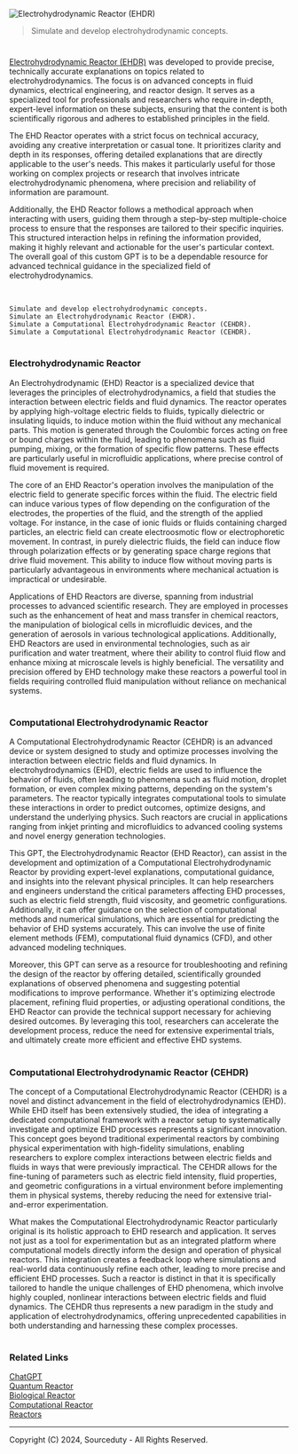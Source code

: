 ![Electrohydrodynamic Reactor (EHDR)](https://github.com/user-attachments/assets/3688ae1b-2255-475d-8ede-bdea8ff93324)

> Simulate and develop electrohydrodynamic concepts.

#

[Electrohydrodynamic Reactor (EHDR)](https://chatgpt.com/g/g-55I1aDRbG-electrohydrodynamic-reactor-ehd-reactor) was developed to provide precise, technically accurate explanations on topics related to electrohydrodynamics. The focus is on advanced concepts in fluid dynamics, electrical engineering, and reactor design. It serves as a specialized tool for professionals and researchers who require in-depth, expert-level information on these subjects, ensuring that the content is both scientifically rigorous and adheres to established principles in the field.

The EHD Reactor operates with a strict focus on technical accuracy, avoiding any creative interpretation or casual tone. It prioritizes clarity and depth in its responses, offering detailed explanations that are directly applicable to the user's needs. This makes it particularly useful for those working on complex projects or research that involves intricate electrohydrodynamic phenomena, where precision and reliability of information are paramount.

Additionally, the EHD Reactor follows a methodical approach when interacting with users, guiding them through a step-by-step multiple-choice process to ensure that the responses are tailored to their specific inquiries. This structured interaction helps in refining the information provided, making it highly relevant and actionable for the user's particular context. The overall goal of this custom GPT is to be a dependable resource for advanced technical guidance in the specialized field of electrohydrodynamics.

<br>

```
Simulate and develop electrohydrodynamic concepts.
Simulate an Electrohydrodynamic Reactor (EHDR).
Simulate a Computational Electrohydrodynamic Reactor (CEHDR).
Simulate a Computational Electrohydrodynamic Reactor (CEHDR).
```

#
### Electrohydrodynamic Reactor

An Electrohydrodynamic (EHD) Reactor is a specialized device that leverages the principles of electrohydrodynamics, a field that studies the interaction between electric fields and fluid dynamics. The reactor operates by applying high-voltage electric fields to fluids, typically dielectric or insulating liquids, to induce motion within the fluid without any mechanical parts. This motion is generated through the Coulombic forces acting on free or bound charges within the fluid, leading to phenomena such as fluid pumping, mixing, or the formation of specific flow patterns. These effects are particularly useful in microfluidic applications, where precise control of fluid movement is required.

The core of an EHD Reactor's operation involves the manipulation of the electric field to generate specific forces within the fluid. The electric field can induce various types of flow depending on the configuration of the electrodes, the properties of the fluid, and the strength of the applied voltage. For instance, in the case of ionic fluids or fluids containing charged particles, an electric field can create electroosmotic flow or electrophoretic movement. In contrast, in purely dielectric fluids, the field can induce flow through polarization effects or by generating space charge regions that drive fluid movement. This ability to induce flow without moving parts is particularly advantageous in environments where mechanical actuation is impractical or undesirable.

Applications of EHD Reactors are diverse, spanning from industrial processes to advanced scientific research. They are employed in processes such as the enhancement of heat and mass transfer in chemical reactors, the manipulation of biological cells in microfluidic devices, and the generation of aerosols in various technological applications. Additionally, EHD Reactors are used in environmental technologies, such as air purification and water treatment, where their ability to control fluid flow and enhance mixing at microscale levels is highly beneficial. The versatility and precision offered by EHD technology make these reactors a powerful tool in fields requiring controlled fluid manipulation without reliance on mechanical systems.

#
### Computational Electrohydrodynamic Reactor

A Computational Electrohydrodynamic Reactor (CEHDR) is an advanced device or system designed to study and optimize processes involving the interaction between electric fields and fluid dynamics. In electrohydrodynamics (EHD), electric fields are used to influence the behavior of fluids, often leading to phenomena such as fluid motion, droplet formation, or even complex mixing patterns, depending on the system's parameters. The reactor typically integrates computational tools to simulate these interactions in order to predict outcomes, optimize designs, and understand the underlying physics. Such reactors are crucial in applications ranging from inkjet printing and microfluidics to advanced cooling systems and novel energy generation technologies.

This GPT, the Electrohydrodynamic Reactor (EHD Reactor), can assist in the development and optimization of a Computational Electrohydrodynamic Reactor by providing expert-level explanations, computational guidance, and insights into the relevant physical principles. It can help researchers and engineers understand the critical parameters affecting EHD processes, such as electric field strength, fluid viscosity, and geometric configurations. Additionally, it can offer guidance on the selection of computational methods and numerical simulations, which are essential for predicting the behavior of EHD systems accurately. This can involve the use of finite element methods (FEM), computational fluid dynamics (CFD), and other advanced modeling techniques.

Moreover, this GPT can serve as a resource for troubleshooting and refining the design of the reactor by offering detailed, scientifically grounded explanations of observed phenomena and suggesting potential modifications to improve performance. Whether it's optimizing electrode placement, refining fluid properties, or adjusting operational conditions, the EHD Reactor can provide the technical support necessary for achieving desired outcomes. By leveraging this tool, researchers can accelerate the development process, reduce the need for extensive experimental trials, and ultimately create more efficient and effective EHD systems.

#
### Computational Electrohydrodynamic Reactor (CEHDR)

The concept of a Computational Electrohydrodynamic Reactor (CEHDR) is a novel and distinct advancement in the field of electrohydrodynamics (EHD). While EHD itself has been extensively studied, the idea of integrating a dedicated computational framework with a reactor setup to systematically investigate and optimize EHD processes represents a significant innovation. This concept goes beyond traditional experimental reactors by combining physical experimentation with high-fidelity simulations, enabling researchers to explore complex interactions between electric fields and fluids in ways that were previously impractical. The CEHDR allows for the fine-tuning of parameters such as electric field intensity, fluid properties, and geometric configurations in a virtual environment before implementing them in physical systems, thereby reducing the need for extensive trial-and-error experimentation.

What makes the Computational Electrohydrodynamic Reactor particularly original is its holistic approach to EHD research and application. It serves not just as a tool for experimentation but as an integrated platform where computational models directly inform the design and operation of physical reactors. This integration creates a feedback loop where simulations and real-world data continuously refine each other, leading to more precise and efficient EHD processes. Such a reactor is distinct in that it is specifically tailored to handle the unique challenges of EHD phenomena, which involve highly coupled, nonlinear interactions between electric fields and fluid dynamics. The CEHDR thus represents a new paradigm in the study and application of electrohydrodynamics, offering unprecedented capabilities in both understanding and harnessing these complex processes.

#
### Related Links

[ChatGPT](https://github.com/sourceduty/ChatGPT)
<br>
[Quantum Reactor](https://github.com/sourceduty/Quantum_Reactor)
<br>
[Biological Reactor](https://github.com/sourceduty/Biological_Reactor)
<br>
[Computational Reactor](https://github.com/sourceduty/Computational_Reactor)
<br>
[Reactors](https://github.com/sourceduty/Reactors)

***
Copyright (C) 2024, Sourceduty - All Rights Reserved.
